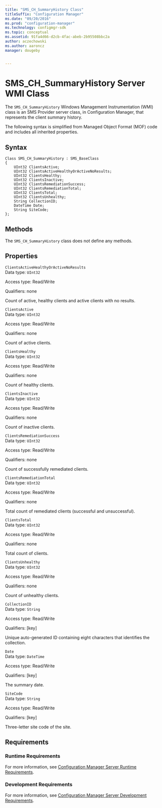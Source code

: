 ```yaml
---
title: "SMS_CH_SummaryHistory Class"
titleSuffix: "Configuration Manager"
ms.date: "09/20/2016"
ms.prod: "configuration-manager"
ms.technology: configmgr-sdk
ms.topic: conceptual
ms.assetid: 91fa4d66-d2cb-4fac-abeb-2b95508bbc2a
author: aczechowski
ms.author: aaroncz
manager: dougeby


---
```

# SMS_CH_SummaryHistory Server WMI Class
The `SMS_CH_SummaryHistory` Windows Management Instrumentation (WMI) class is an SMS Provider server class, in Configuration Manager, that represents the client summary history.  

 The following syntax is simplified from Managed Object Format (MOF) code and includes all inherited properties.  

## Syntax  

```  
Class SMS_CH_SummaryHistory : SMS_BaseClass  
{  
    UInt32 ClientsActive;  
    UInt32 ClientsActiveHealthyOrActiveNoResults;  
    UInt32 ClientsHealthy;  
    UInt32 ClientsInactive;  
    UInt32 ClientsRemediationSuccess;  
    UInt32 ClientsRemediationTotal;  
    UInt32 ClientsTotal;  
    UInt32 ClientsUnhealthy;  
    String CollectionID;  
    DateTime Date;  
    String SiteCode;  
};  
```  

## Methods  
 The `SMS_CH_SummaryHistory` class does not define any methods.  

## Properties  
 `ClientsActiveHealthyOrActiveNoResults`  
 Data type: `UInt32`  

 Access type: Read/Write  

 Qualifiers: none  

 Count of active, healthy clients and active clients with no results.  

 `ClientsActive`  
 Data type: `UInt32`  

 Access type: Read/Write  

 Qualifiers: none  

 Count of active clients.  

 `ClientsHealthy`  
 Data type: `UInt32`  

 Access type: Read/Write  

 Qualifiers: none  

 Count of healthy clients.  

 `ClientsInactive`  
 Data type: `UInt32`  

 Access type: Read/Write  

 Qualifiers: none  

 Count of inactive clients.  

 `ClientsRemediationSuccess`  
 Data type: `UInt32`  

 Access type: Read/Write  

 Qualifiers: none  

 Count of successfully remediated clients.  

 `ClientsRemediationTotal`  
 Data type: `UInt32`  

 Access type: Read/Write  

 Qualifiers: none  

 Total count of remediated clients (successful and unsuccessful).  

 `ClientsTotal`  
 Data type: `UInt32`  

 Access type: Read/Write  

 Qualifiers: none  

 Total count of clients.  

 `ClientsUnhealthy`  
 Data type: `UInt32`  

 Access type: Read/Write  

 Qualifiers: none  

 Count of unhealthy clients.  

 `CollectionID`  
 Data type: `String`  

 Access type: Read/Write  

 Qualifiers: [key]  

 Unique auto-generated ID containing eight characters that identifies the collection.  

 `Date`  
 Data type: `DateTime`  

 Access type: Read/Write  

 Qualifiers: [key]  

 The summary date.  

 `SiteCode`  
 Data type: `String`  

 Access type: Read/Write  

 Qualifiers: [key]  

 Three-letter site code of the site.  

## Requirements  

### Runtime Requirements  
 For more information, see [Configuration Manager Server Runtime Requirements](../../../../../develop/core/reqs/server-runtime-requirements.md).  

### Development Requirements  
 For more information, see [Configuration Manager Server Development Requirements](../../../../../develop/core/reqs/server-development-requirements.md).  
